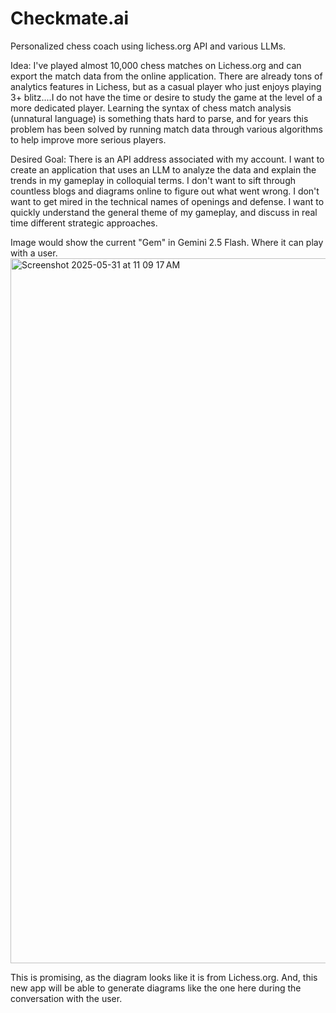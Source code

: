 # Checkmate.ai
Personalized chess coach using lichess.org API and various LLMs. 

Idea: 
I've played almost 10,000 chess matches on Lichess.org and can export the match data from the online application. There are already tons of analytics features in Lichess, but as a casual player who just enjoys playing 3+ blitz....I do not have the time or desire to study the game at the level of a more dedicated player. Learning the syntax of chess match analysis (unnatural language) is something thats hard to parse, and for years this problem has been solved by running match data through various algorithms to help improve more serious players. 

Desired Goal: 
There is an API address associated with my account. I want to create an application that uses an LLM to analyze the data and explain the trends in my gameplay in colloquial terms. I don't want to sift through countless blogs and diagrams online to figure out what went wrong. I don't want to get mired in the technical names of openings and defense. I want to quickly understand the general theme of my gameplay, and discuss in real time different strategic approaches. 

Image would show the current "Gem" in Gemini 2.5 Flash. Where it can play with a user. 
<img width="1128" alt="Screenshot 2025-05-31 at 11 09 17 AM" src="https://github.com/user-attachments/assets/2fc71c63-f638-4541-901f-0e659420ca21" />

This is promising, as the diagram looks like it is from Lichess.org. And, this new app will be able to generate diagrams like the one here during the conversation with the user. 
